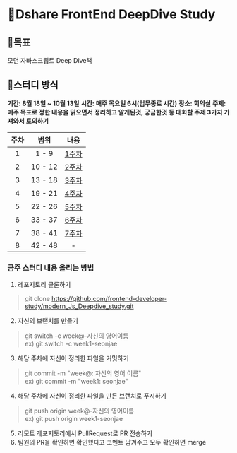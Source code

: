 # 🦎Dshare FrontEnd DeepDive Study

## 🏁목표
모던 자바스크립트 Deep Dive책 


## 🔔스터디 방식


**기간: 8월 18일 ~ 10월 13일**
**시간: 매주 목요일 6시(업무종료 시간)**
**장소: 회의실**
**주제: 매주 목표로 정한 내용을 읽으면서 정리하고 알게된것, 궁금한것 등 대화할 주제 3가지 가져와서 토의하기**


| 주차 | 범위 | 내용| 
|:----:|:-----:|:---:|
|1|1 - 9|[1주차](https://github.com/frontend-developer-study/modern_Js_Deepdive_study/tree/main/1week)|
|2|10 - 12|[2주차](https://github.com/frontend-developer-study/modern_Js_Deepdive_study/tree/main/2week)|
|3|13 - 18|[3주차](https://github.com/frontend-developer-study/modern_Js_Deepdive_study/tree/main/3week)|
|4|19 - 21|[4주차](https://github.com/frontend-developer-study/modern_Js_Deepdive_study/tree/main/4week)|
|5|22 - 26|[5주차](https://github.com/frontend-developer-study/modern_Js_Deepdive_study/tree/main/5week)|
|6|33 - 37|[6주차](https://github.com/frontend-developer-study/modern_Js_Deepdive_study/tree/main/6week)|
|7|38 - 41|[7주차](https://github.com/frontend-developer-study/modern_Js_Deepdive_study/tree/main/7week)|
|8|42 - 48|-|

### 금주 스터디 내용 올리는 방법
1. 레포지토리 클론하기
> git clone https://github.com/frontend-developer-study/modern_Js_Deepdive_study.git  

2. 자신의 브랜치를 만들기
> git switch -c week@-자신의 영어이름  
> ex) git switch -c week1-seonjae  

3. 해당 주차에 자신이 정리한 파일을 커밋하기
> git commit -m "week@: 자신의 영어 이름"  
> ex) git commit -m "week1: seonjae"  

4. 해당 주차에 자신이 정리한 파일을 만든 브랜치로 푸시하기
> git push origin week@-자신의 영어이름  
> ex) git push origin week1-seonjae  

5. 리모트 레포지토리에서 PullRequest로 PR 전송하기
6. 팀원의 PR을 확인하면 확인했다고 코멘트 남겨주고 모두 확인하면 merge
